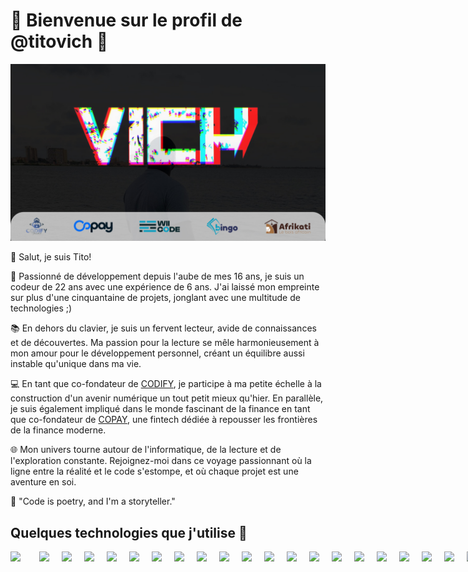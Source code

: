 # 🚀 Bienvenue sur le profil de @titovich 🚀

![Bannière GitHub](https://raw.githubusercontent.com/Titovich2203/Titovich2203/main/levich.jpg)

👋 Salut, je suis Tito!

🚀 Passionné de développement depuis l'aube de mes 16 ans, je suis un codeur de 22 ans avec une expérience de 6 ans.
J'ai laissé mon empreinte sur plus d'une cinquantaine de projets, jonglant avec une multitude de technologies ;)

📚 En dehors du clavier, je suis un fervent lecteur, avide de connaissances et de découvertes. Ma passion pour la
lecture se mêle harmonieusement à mon amour pour le développement personnel, créant un équilibre aussi instable
qu'unique dans ma vie.

💻 En tant que co-fondateur de [CODIFY](https://codify-sn.com/), je participe à ma petite échelle à la construction d'un
avenir numérique un tout petit mieux qu'hier. En parallèle, je suis également impliqué dans le monde fascinant de la
finance en tant que co-fondateur de [COPAY](https://copay.sn/), une fintech dédiée à repousser les frontières de la
finance moderne.

🌐 Mon univers tourne autour de l'informatique, de la lecture et de l'exploration constante. Rejoignez-moi dans ce
voyage passionnant où la ligne entre la réalité et le code s'estompe, et où chaque projet est une aventure en soi.

🚀 "Code is poetry, and I'm a storyteller."

## Quelques technologies que j'utilise 🔧

<div style="display: flex;">
<img src="https://upload.wikimedia.org/wikipedia/commons/thumb/f/f8/Python_logo_and_wordmark.svg/2560px-Python_logo_and_wordmark.svg.png" height="50" style="margin-right: 30px" />
<img src="https://flask.palletsprojects.com/en/2.1.x/_images/flask-logo.png" height="50" style="margin-right: 20px" />
 <img src="https://www.djangoproject.com/m/img/logos/django-logo-negative.png" height="50" style="margin-right: 20px" />
 <img src="https://upload.wikimedia.org/wikipedia/commons/thumb/a/a7/React-icon.svg/1150px-React-icon.svg.png" height="50" style="margin-right: 20px" />
 <img src="https://nextjs.org/static/favicon/favicon-32x32.png" height="50" style="margin-right: 20px" />
 <img src="https://nestjs.com/img/logo_text.svg" height="50" style="margin-right: 20px" />
 <img src="https://angular.io/assets/images/logos/angular/angular.svg" height="50" style="margin-right: 20px" />
 <img src="https://www.w3.org/html/logo/downloads/HTML5_Logo_512.png" height="50" style="margin-right: 20px" />
 <img src="https://upload.wikimedia.org/wikipedia/commons/d/d5/CSS3_logo_and_wordmark.svg" height="50" style="margin-right: 20px" />
 <img src="https://upload.wikimedia.org/wikipedia/commons/6/6a/JavaScript-logo.png" height="50" style="margin-right: 20px" />
 <img src="https://www.php.net/images/logos/new-php-logo.svg" height="50" style="margin-right: 20px" />
 <img src="https://symfony.com/images/logos/header-logo.svg" height="50" style="margin-right: 20px" />
 <img src="https://laravel.com/img/logomark.min.svg" height="50" style="margin-right: 20px" />
 <img src="https://s.w.org/style/images/about/WordPress-logotype-standard.png" height="50" style="margin-right: 20px" />
 <img src="https://cdn-icons-png.flaticon.com/512/825/825533.png" height="50" style="margin-right: 20px" />
 <img src="https://upload.wikimedia.org/wikipedia/commons/thumb/0/0e/Shopify_logo_2018.svg/2560px-Shopify_logo_2018.svg.png" height="50" style="margin-right: 20px" />
 <img src="https://www.mysql.com/common/logos/logo-mysql-170x115.png" height="50" style="margin-right: 20px" />
 <img src="https://www.postgresql.org/media/img/about/press/elephant.png" height="50" style="margin-right: 20px" />
 <img src="https://logos-world.net/wp-content/uploads/2021/02/Docker-Logo-2015-2017.png" height="50" style="margin-right: 20px" />
 <img src="https://kubernetes.io/images/kubernetes-horizontal-color.png" height="50" style="margin-right: 20px" />
 <img src="https://nodejs.org/static/images/logo.svg" height="50" style="margin-right: 20px" />
 <img src="https://upload.wikimedia.org/wikipedia/commons/1/17/Google-flutter-logo.png" height="50" style="margin-right: 20px" />
 <img src="https://developer.android.com/studio/images/studio-icon.svg" height="50" style="margin-right: 20px" />
 <img src="https://firebase.google.com/downloads/brand-guidelines/PNG/logo-vertical.png" height="50" style="margin-right: 20px" />
</div>
<!--
## Statistiques GitHub 📈

![Statistiques GitHub](https://github-readme-stats.vercel.app/api?username=Titovich2203&show_icons=true&hide_border=true&count_private=true&include_all_commits=true&theme=dark)

![Langages utilisés](https://github-readme-stats.vercel.app/api/top-langs/?username=Titovich2203&layout=compact&theme=dark)

**Titovich2203/Titovich2203** is a ✨ _special_ ✨ repository because its `README.md` (this file) appears on your GitHub
profile.

Here are some ideas to get you started:

- 🔭 I’m currently working on ...
- 🌱 I’m currently learning ...
- 👯 I’m looking to collaborate on ...
- 🤔 I’m looking for help with ...
- 💬 Ask me about ...
- 📫 How to reach me: ...
- 😄 Pronouns: ...
- ⚡ Fun fact: ...
  -->
